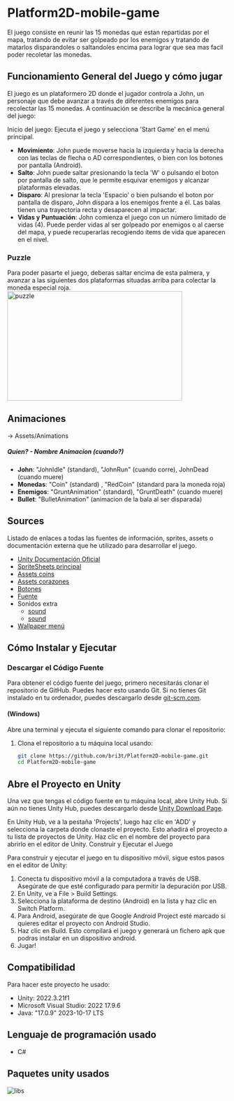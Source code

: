 # Platform2D-mobile-game

El juego consiste en reunir las 15 monedas que estan repartidas por el mapa, tratando de evitar ser golpeado por los enemigos y tratando de matarlos disparandoles o saltandoles encima para lograr que sea mas facil poder recoletar las monedas.

## Funcionamiento General del Juego y cómo jugar

El juego es un plataformero 2D donde el jugador controla a John, un personaje que debe avanzar a través de diferentes enemigos para recolectar las 15 monedas. A continuación se describe la mecánica general del juego:

Inicio del juego: Ejecuta el juego y selecciona 'Start Game' en el menú principal.

- **Movimiento**: John puede moverse hacia la izquierda y hacia la derecha con las teclas de flecha o AD correspondientes, o bien con los botones por pantalla (Android).
- **Salto**: John puede saltar presionando la tecla 'W' o pulsando el boton por pantalla de salto, que le permite esquivar enemigos y alcanzar plataformas elevadas.
- **Disparo**: Al presionar la tecla 'Espacio' o bien pulsando el boton por pantalla de disparo, John dispara a los enemigos frente a él. Las balas tienen una trayectoria recta y desaparecen al impactar.
- **Vidas y Puntuación**: John comienza el juego con un número limitado de vidas (4). Puede perder vidas al ser golpeado por enemigos o al caerse del mapa, y puede recuperarlas recogiendo ítems de vida que aparecen en el nivel.

### Puzzle
Para poder pasarte el juego, deberas saltar encima de esta palmera, y avanzar a las siguientes dos plataformas situadas arriba para colectar la moneda especial roja.
<br>
<img src="https://github.com/bri3t/Platform2D-mobile-game/assets/120582826/5cc7f77d-4625-428a-9d93-cd944449f3ed" alt="puzzle" width="400" height="250">


## Animaciones
-> Assets/Animations
##### Quien?   -   Nombre Animacion   (cuando?)
- **John**: "JohnIdle" (standard), "JohnRun" (cuando corre), JohnDead (cuando muere)
- **Monedas**: "Coin" (standard) , "RedCoin" (standard para la moneda roja)
- **Enemigos**: "GruntAnimation" (standard), "GruntDeath" (cuando muere)
- **Bullet**: "BulletAnimation" (animacion de la bala al ser disparada)

## Sources
Listado de enlaces a todas las fuentes de información, sprites, assets o documentación externa que he utilizado para desarrollar el juego.

- [Unity Documentación Oficial](https://unity.com/docs)
- [SpriteSheets principal](https://didigameboy.itch.io/jambo-jungle-free-sprites-asset-pack)
- [Assets coins](https://laredgames.itch.io/gems-coins-free)
- [Assets corazones](https://nicolemariet.itch.io/pixel-heart-animation-32x32-16x16-freebie)
- [Botones](https://void1gaming.itch.io/pixel-buttons)
- [Fuente](https://www.dafont.com/es/search.php?q=Minecraft)
- Sonidos extra
   - [sound](https://elements.envato.com/es/sound-effects/coin)
   - [sound](https://www.fesliyanstudios.com/royalty-free-music/downloads-c/8-bit-music/6)
- [Wallpaper menú](https://wallpaper.mob.org/pc/image/artistic-pixel_art-mountain-waterfall-1035817.html#google_vignette)

## Cómo Instalar y Ejecutar

### Descargar el Código Fuente
Para obtener el código fuente del juego, primero necesitarás clonar el repositorio de GitHub. Puedes hacer esto usando Git. Si no tienes Git instalado en tu ordenador, puedes descargarlo desde [git-scm.com](https://git-scm.com/downloads).

#### (Windows)
Abre una terminal y ejecuta el siguiente comando para clonar el repositorio:
1. Clona el repositorio a tu máquina local usando:
   ```bash
   git clone https://github.com/bri3t/Platform2D-mobile-game.git
   cd Platform2D-mobile-game
   ```
## Abre el Proyecto en Unity

Una vez que tengas el código fuente en tu máquina local, abre Unity Hub. Si aún no tienes Unity Hub, puedes descargarlo desde [Unity Download Page](https://unity.com/download).

En Unity Hub, ve a la pestaña 'Projects', luego haz clic en 'ADD' y selecciona la carpeta donde clonaste el proyecto. Esto añadirá el proyecto a tu lista de proyectos de Unity. Haz clic en el nombre del proyecto para abrirlo en el editor de Unity.
Construir y Ejecutar el Juego

Para construir y ejecutar el juego en tu dispositivo móvil, sigue estos pasos en el editor de Unity:
1. Conecta tu dispositivo móvil a la computadora a través de USB. Asegúrate de que esté configurado para permitir la depuración por USB.
2. En Unity, ve a File > Build Settings.
3. Selecciona la plataforma de destino (Android) en la lista y haz clic en Switch Platform.
4. Para Android, asegúrate de que Google Android Project esté marcado si quieres editar el proyecto con Android Studio.
5. Haz clic en Build. Esto compilará el juego y generará un fichero apk que podras instalar en un dispositivo android.
6. Jugar!

## Compatibilidad
Para hacer este proyecto he usado:
- Unity: 2022.3.21f1
- Microsoft Visual Studio: 2022 17.9.6
- Java: "17.0.9" 2023-10-17 LTS

## Lenguaje de programación usado
- C#

## Paquetes unity usados

![libs](https://github.com/bri3t/Platform2D-mobile-game/assets/120582826/bf2a03e8-98ee-4bf6-88d7-e55d4d154aae)



